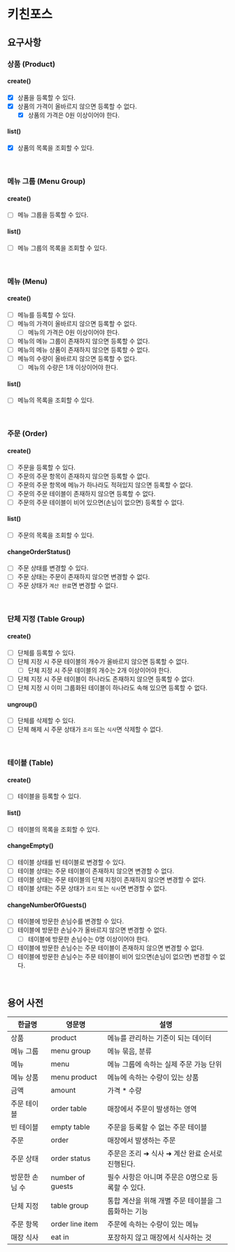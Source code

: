 # 키친포스

## 요구사항

### 상품 (Product)

#### create()
- [x] 상품을 등록할 수 있다.
- [x] 상품의 가격이 올바르지 않으면 등록할 수 없다.
  - [x] 상품의 가격은 0원 이상이어야 한다.
#### list()
- [x] 상품의 목록을 조회할 수 있다.

<br/>

### 메뉴 그룹 (Menu Group)

#### create()
- [ ] 메뉴 그룹을 등록할 수 있다.
#### list()
- [ ] 메뉴 그룹의 목록을 조회할 수 있다.

<br/>

### 메뉴 (Menu)

#### create()
- [ ] 메뉴를 등록할 수 있다.
- [ ] 메뉴의 가격이 올바르지 않으면 등록할 수 없다.
  - [ ] 메뉴의 가격은 0원 이상이어야 한다.
- [ ] 메뉴의 메뉴 그룹이 존재하지 않으면 등록할 수 없다.
- [ ] 메뉴의 메뉴 상품이 존재하지 않으면 등록할 수 없다.
- [ ] 메뉴의 수량이 올바르지 않으면 등록할 수 없다.
  - [ ] 메뉴의 수량은 1개 이상이어야 한다.
#### list()
- [ ] 메뉴의 목록을 조회할 수 있다.

<br/>

### 주문 (Order)

#### create()
- [ ] 주문을 등록할 수 있다.
- [ ] 주문의 주문 항목이 존재하지 않으면 등록할 수 없다.
- [ ] 주문의 주문 항목에 메뉴가 하나라도 적혀있지 않으면 등록할 수 없다.
- [ ] 주문의 주문 테이블이 존재하지 않으면 등록할 수 없다.
- [ ] 주문의 주문 테이블이 비어 있으면(손님이 없으면) 등록할 수 없다.
#### list()
- [ ] 주문의 목록을 조회할 수 있다.
#### changeOrderStatus()
- [ ] 주문 상태를 변경할 수 있다.
- [ ] 주문 상태는 주문이 존재하지 않으면 변경할 수 없다.
- [ ] 주문 상태가 `계산 완료`면 변경할 수 없다.

<br/>

### 단체 지정 (Table Group)

#### create()
- [ ] 단체를 등록할 수 있다.
- [ ] 단체 지정 시 주문 테이블의 개수가 올바르지 않으면 등록할 수 없다.
  - [ ] 단체 지정 시 주문 테이블의 개수는 2개 이상이어야 한다.
- [ ] 단체 지정 시 주문 테이블이 하나라도 존재하지 않으면 등록할 수 없다.
- [ ] 단체 지정 시 이미 그룹화된 테이블이 하나라도 속해 있으면 등록할 수 없다.
#### ungroup()
- [ ] 단체를 삭제할 수 있다.
- [ ] 단체 해제 시 주문 상태가 `조리` 또는 `식사`면 삭제할 수 없다.

<br/>

### 테이블 (Table)

#### create()
- [ ] 테이블을 등록할 수 있다.
#### list()
- [ ] 테이블의 목록을 조회할 수 있다.
#### changeEmpty()
- [ ] 테이블 상태를 빈 테이블로 변경할 수 있다.
- [ ] 테이블 상태는 주문 테이블이 존재하지 않으면 변경할 수 없다.
- [ ] 테이블 상태는 주문 테이블의 단체 지정이 존재하지 않으면 변경할 수 없다.
- [ ] 테이블 상태는 주문 상태가 `조리` 또는 `식사`면 변경할 수 없다.
#### changeNumberOfGuests()
- [ ] 테이블에 방문한 손님수를 변경할 수 있다.
- [ ] 테이블에 방문한 손님수가 올바르지 않으면 변경할 수 없다.
  - [ ] 테이블에 방문한 손님수는 0명 이상이어야 한다.
- [ ] 테이블에 방문한 손님수는 주문 테이블이 존재하지 않으면 변경할 수 없다.
- [ ] 테이블에 방문한 손님수는 주문 테이블이 비어 있으면(손님이 없으면) 변경할 수 없다.

<br/>

## 용어 사전

| 한글명 | 영문명 | 설명 |
| --- | --- | --- |
| 상품 | product | 메뉴를 관리하는 기준이 되는 데이터 |
| 메뉴 그룹 | menu group | 메뉴 묶음, 분류 |
| 메뉴 | menu | 메뉴 그룹에 속하는 실제 주문 가능 단위 |
| 메뉴 상품 | menu product | 메뉴에 속하는 수량이 있는 상품 |
| 금액 | amount | 가격 * 수량 |
| 주문 테이블 | order table | 매장에서 주문이 발생하는 영역 |
| 빈 테이블 | empty table | 주문을 등록할 수 없는 주문 테이블 |
| 주문 | order | 매장에서 발생하는 주문 |
| 주문 상태 | order status | 주문은 조리 ➜ 식사 ➜ 계산 완료 순서로 진행된다. |
| 방문한 손님 수 | number of guests | 필수 사항은 아니며 주문은 0명으로 등록할 수 있다. |
| 단체 지정 | table group | 통합 계산을 위해 개별 주문 테이블을 그룹화하는 기능 |
| 주문 항목 | order line item | 주문에 속하는 수량이 있는 메뉴 |
| 매장 식사 | eat in | 포장하지 않고 매장에서 식사하는 것 |

